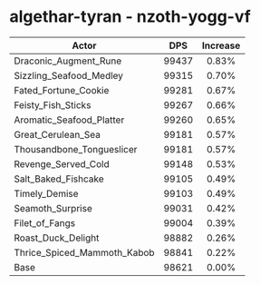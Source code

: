 # algethar-tyran - nzoth-yogg-vf
| Actor | DPS | Increase |
|---|:---:|:---:|
|Draconic_Augment_Rune|99437|0.83%|
|Sizzling_Seafood_Medley|99315|0.70%|
|Fated_Fortune_Cookie|99281|0.67%|
|Feisty_Fish_Sticks|99267|0.66%|
|Aromatic_Seafood_Platter|99260|0.65%|
|Great_Cerulean_Sea|99181|0.57%|
|Thousandbone_Tongueslicer|99181|0.57%|
|Revenge_Served_Cold|99148|0.53%|
|Salt_Baked_Fishcake|99105|0.49%|
|Timely_Demise|99103|0.49%|
|Seamoth_Surprise|99031|0.42%|
|Filet_of_Fangs|99004|0.39%|
|Roast_Duck_Delight|98882|0.26%|
|Thrice_Spiced_Mammoth_Kabob|98841|0.22%|
|Base|98621|0.00%|
